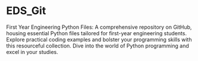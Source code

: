 # EDS_Git
First Year Engineering Python Files: A comprehensive repository on GitHub, housing essential Python files tailored for first-year engineering students. Explore practical coding examples and bolster your programming skills with this resourceful collection. Dive into the world of Python programming and excel in your studies.

